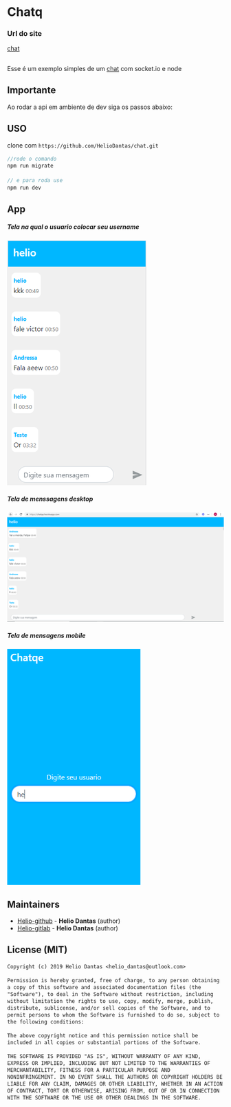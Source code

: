 # Chatq

### Url do site
[chat](https://chatqe.herokuapp.com/)

## 

Esse é um exemplo simples de um [chat](https://chatqe.herokuapp.com/) com socket.io e node

## Importante

Ao rodar a api em ambiente de dev siga os passos abaixo:

## USO


clone com  `https://github.com/HelioDantas/chat.git`

```javascript
//rode o comando
npm run migrate

// e para roda use
npm run dev
```

## App
##### Tela na qual o usuario colocar seu username
![](https://github.com/HelioDantas/chat/blob/master/public/images/tela.PNG)

##### Tela de menssagens desktop
![](https://github.com/HelioDantas/chat/blob/master/public/images/tela_desktop.PNG)

##### Tela de mensagens mobile
![](https://github.com/HelioDantas/chat/blob/master/public/images/usuario_mobile.PNG)


## Maintainers

- [Helio-github](https://github.com/HelioDantas) - **Helio Dantas** (author)
- [Helio-gitlab](https://gitlab.com/HelioDantas)  - **Helio Dantas** (author)

## License (MIT)
```
Copyright (c) 2019 Helio Dantas <helio_dantas@outlook.com>

Permission is hereby granted, free of charge, to any person obtaining
a copy of this software and associated documentation files (the
"Software"), to deal in the Software without restriction, including
without limitation the rights to use, copy, modify, merge, publish,
distribute, sublicense, and/or sell copies of the Software, and to
permit persons to whom the Software is furnished to do so, subject to
the following conditions:

The above copyright notice and this permission notice shall be
included in all copies or substantial portions of the Software.

THE SOFTWARE IS PROVIDED "AS IS", WITHOUT WARRANTY OF ANY KIND,
EXPRESS OR IMPLIED, INCLUDING BUT NOT LIMITED TO THE WARRANTIES OF
MERCHANTABILITY, FITNESS FOR A PARTICULAR PURPOSE AND
NONINFRINGEMENT. IN NO EVENT SHALL THE AUTHORS OR COPYRIGHT HOLDERS BE
LIABLE FOR ANY CLAIM, DAMAGES OR OTHER LIABILITY, WHETHER IN AN ACTION
OF CONTRACT, TORT OR OTHERWISE, ARISING FROM, OUT OF OR IN CONNECTION
WITH THE SOFTWARE OR THE USE OR OTHER DEALINGS IN THE SOFTWARE.
```


